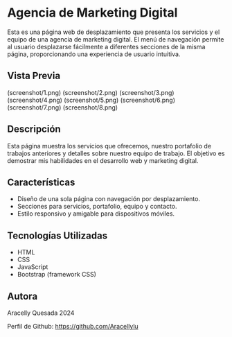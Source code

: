 # Agencia de Marketing Digital

Esta es una página web de desplazamiento que presenta los servicios y el equipo de una agencia de marketing digital. El menú de navegación permite al usuario desplazarse fácilmente a diferentes secciones de la misma página, proporcionando una experiencia de usuario intuitiva.

## Vista Previa
(screenshot/1.png)
(screenshot/2.png)
(screenshot/3.png)
(screenshot/4.png)
(screenshot/5.png)
(screenshot/6.png)
(screenshot/7.png)
(screenshot/8.png)

## Descripción
Esta página muestra los servicios que ofrecemos, nuestro portafolio de trabajos anteriores y detalles sobre nuestro equipo de trabajo. El objetivo es demostrar mis habilidades en el desarrollo web y marketing digital.

## Características
- Diseño de una sola página con navegación por desplazamiento.
- Secciones para servicios, portafolio, equipo y contacto.
- Estilo responsivo y amigable para dispositivos móviles.

## Tecnologías Utilizadas
- HTML
- CSS
- JavaScript
- Bootstrap (framework CSS)

## Autora

Aracelly Quesada 2024

Perfil de Github: https://github.com/Aracellylu